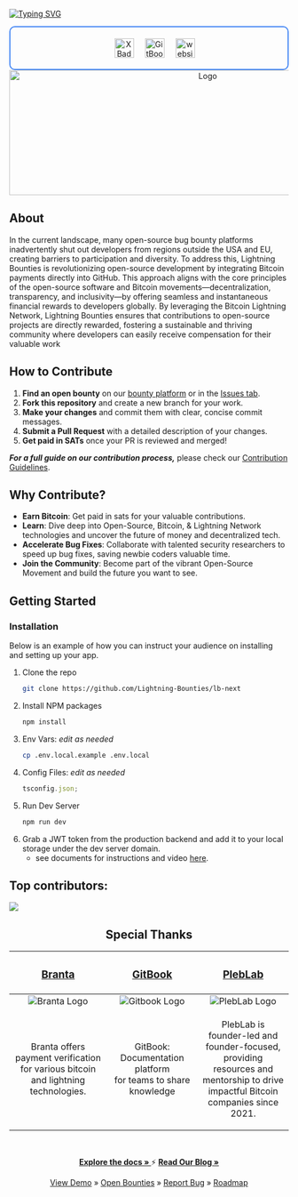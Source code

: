   <a href="https://git.io/typing-svg"><img src="https://readme-typing-svg.demolab.com?font=Fira+Code&weight=700&size=54&letterSpacing=small&duration=1999&pause=1000&color=A96CFF&center=true&vCenter=true&repeat=true&width=1000&height=75&lines=Welcome+to+Lightning+Bounties!" alt="Typing SVG" /></a>
    <div align="center" style="display: flex; flex-wrap: wrap; justify-content: center; gap: 20px; border: 2px solid #4285f4; padding: 20px; border-radius: 10px;">

  <a href="https://https://x.com/LBounties" target="_blank">
    <img src="https://img.shields.io/badge/X-000?logo=x&logoColor=fff&style=for-the-badge" height="35" alt="X Badge">
  </a> 
  <a href="https://docs.lightningbounties.com" target="_blank">
    <img src="https://img.shields.io/badge/Documentation-BBDDE5?logo=gitbook&logoColor=000&style=for-the-badge" height="35" alt="GitBook Badge">
  </a>
  <a href="https://app.lightningbounties.com" target="_blank">
    <img src="https://img.shields.io/badge/website-000000?style=for-the-badge&logo=About.me&logoColor=white" height="35" alt="website logo" />
  </a>
</div>
</div>
  <div align="center">
  <a href="https://github.com/Lightning-Bounties">
    <img src="public/lb_Logo_github2.png" alt="Logo" width="700" height="225"> 
  </a>
  </div>

## About

In the current landscape, many open-source bug bounty platforms inadvertently shut out developers from regions outside the USA and EU, creating barriers to participation and diversity. To address this, Lightning Bounties is revolutionizing open-source development by integrating Bitcoin payments directly into GitHub. This approach aligns with the core principles of the open-source software and Bitcoin movements—decentralization, transparency, and inclusivity—by offering seamless and instantaneous financial rewards to developers globally. By leveraging the Bitcoin Lightning Network, Lightning Bounties ensures that contributions to open-source projects are directly rewarded, fostering a sustainable and thriving community where developers can easily receive compensation for their valuable work

## How to Contribute

1. **Find an open bounty** on our [bounty platform](https://app.lightningbounties.com) or in the [Issues tab](https://github.com/Lightning-Bounties/docs/issues).
2. **Fork this repository** and create a new branch for your work.
3. **Make your changes** and commit them with clear, concise commit messages.
4. **Submit a Pull Request** with a detailed description of your changes.
5. **Get paid in SATs** once your PR is reviewed and merged!

**_For a full guide on our contribution process,_** please check our [Contribution Guidelines](about-lb/contributing.md).

## Why Contribute?

- **Earn Bitcoin**: Get paid in sats for your valuable contributions.
- **Learn**: Dive deep into Open-Source, Bitcoin, & Lightning Network technologies and uncover the future of money and decentralized tech.
- **Accelerate Bug Fixes**: Collaborate with talented security researchers to speed up bug fixes, saving newbie coders valuable time.
- **Join the Community**: Become part of the vibrant Open-Source Movement and build the future you want to see.

## Getting Started

### Installation

Below is an example of how you can instruct your audience on installing and setting up your app.

1. Clone the repo
   ```sh
   git clone https://github.com/Lightning-Bounties/lb-next
   ```
2. Install NPM packages
   ```sh
   npm install
   ```
3. Env Vars: <em> edit as needed </em>
   ```sh
   cp .env.local.example .env.local
   ```
4. Config Files: <em> edit as needed </em>
   ```js
   tsconfig.json;
   ```
5. Run Dev Server
   ```sh
   npm run dev
   ```
6. Grab a JWT token from the production backend and add it to your local storage under the dev server domain.
   - see documents for instructions and video [here](https://docs.lightningbounties.com/docs/solve-a-bounty/working-on-opensource-frontend-lb-next).

## Top contributors:

<a href="https://github.com/Lightning-Bounties/lb-next/graphs/contributors">
  <img src="https://contrib.rocks/image?repo=Lightning-Bounties/lb-next" />
</a>

<div align="center">
<h2><span> Special Thanks </span></h2>  
</div>
<div align="center">

|                                     <h3><a href="https://branta.pro">Branta</a></h3>                                     |                      <h3><a href="https://www.gitbook.com">GitBook</a></h3>                       |                                                           <h3><a href="https://www.pleblab.dev/">PlebLab</h3>                                                            |
| :----------------------------------------------------------------------------------------------------------------------: | :-----------------------------------------------------------------------------------------------: | :----------------------------------------------------------------------------------------------------------------------------------------------------------------------: |
|              ![Branta Logo](https://pbs.twimg.com/profile_images/1730013699824332800/ZaGLT3-T_200x200.jpg)               |  ![Gitbook Logo](https://pbs.twimg.com/profile_images/1730174148289138688/F8UigNVy_200x200.jpg)   |                                               ![PlebLab Logo](https://avatars.githubusercontent.com/u/112909654?s=200&v=4)                                               |
| <p align="center" width="240">Branta offers payment verification <br>for various bitcoin and lightning technologies.</p> | <p align="center" width="240">GitBook: Documentation platform<br>for teams to share knowledge</p> | <p align="center" width="240">PlebLab is founder-led and founder-focused, <br>providing resources and mentorship to drive<br>impactful Bitcoin companies since 2021.</p> |

</details>
</div>
<br>
<div align="center">
  <p>
    <a href="https://docs.lightningbounties.com"><strong>Explore the docs » </strong></a>
  </>  ⚡
    <a href="https://blog.lightningbounties.com/"><strong>Read Our Blog » </strong></a>
  </p>
  <p> 
    <a href="https://docs.lightningbounties.com/docs/getting-started/getting-started">View Demo</a> »
    <a href="https://app.lightningbounties.com"> Open Bounties</a> »
    <a href="https://github.com/Lightning-Bounties/lb-next/issues">Report Bug</a> »
    <a href="https://github.com/orgs/Lightning-Bounties/projects/2/views/1">Roadmap</a>
  </p>

</div>
